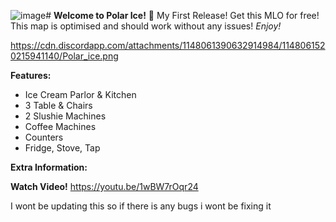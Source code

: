 ![image](https://github.com/LittleVox/vox_icecream/assets/109478572/296883c6-d9c4-4cb4-9f64-a3122304decb)# **Welcome to Polar Ice!** :icecream: 
My First Release!
Get this MLO for free!
This map is optimised and should work without any issues!
*Enjoy!* 


https://cdn.discordapp.com/attachments/1148061390632914984/1148061520215941140/Polar_ice.png



**Features:**
* Ice Cream Parlor & Kitchen
* 3 Table & Chairs
* 2 Slushie Machines
* Coffee Machines
* Counters
* Fridge, Stove, Tap

**Extra Information:**

**Watch Video!**
https://youtu.be/1wBW7rOqr24

I wont be updating this so if there is any bugs i wont be fixing it

